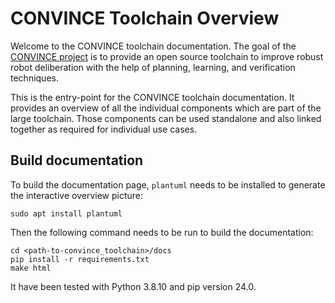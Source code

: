 # CONVINCE Toolchain Overview
Welcome to the CONVINCE toolchain documentation. 
The goal of the [CONVINCE project](http://convince-project.eu) is to provide an open source toolchain to improve robust robot deliberation with the help of planning, learning, and verification techniques. 

This is the entry-point for the CONVINCE toolchain documentation. It provides an overview of all the individual components which are part of the large toolchain. Those components can be used standalone and also linked together as required for individual use cases.

## Build documentation

To build the documentation page, `plantuml` needs to be installed to generate the interactive overview picture:

```
sudo apt install plantuml
```

Then the following command needs to be run to build the documentation:

```
cd <path-to-convince_toolchain>/docs
pip install -r requirements.txt
make html
```

It have been tested with Python 3.8.10 and pip version 24.0. 